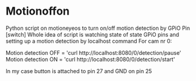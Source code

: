 # Motionoffon
Python script on motioneyeos to turn on/off motion detection by GPiO Pin [switch]
Whole idea of script is watching state of state GPiO pins and setting up a motion detection by localhost command
For cam nr 0:

Motion detection OFF = 'curl http://localhost:8080/0/detection/pause'
Motion detection ON = 'curl http://localhost:8080/0/detection/start'


In my case button is attached to pin 27 and GND on pin 25
